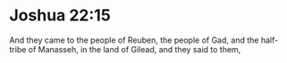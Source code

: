 # Joshua 22:15

And they came to the people of Reuben, the people of Gad, and the half-tribe of Manasseh, in the land of Gilead, and they said to them,
